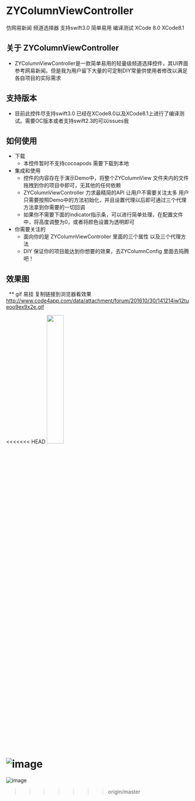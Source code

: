# ZYColumnViewController
仿网易新闻 频道选择器  支持swift3.0 简单易用 编译测试 XCode 8.0 XCode8.1

## 关于 ZYColumnViewController
* ZYColumnViewController是一款简单易用的轻量级频道选择控件，其UI界面参考网易新闻。但是我为用户留下大量的可定制DIY常量供使用者修改以满足各自项目的实际需求

## 支持版本
* 目前此控件尽支持swift3.0 已经在XCode8.0以及XCode8.1上进行了编译测试。需要OC版本或者支持swift2.3的可以issues我

## 如何使用
* 下载
    * 本控件暂时不支持cocoapods 需要下载到本地
* 集成和使用
    * 控件的内容存在于演示Demo中，将整个ZYColumnView 文件夹内的文件拖拽到你的项目中即可，无其他的任何依赖
    * ZYColumnViewController 力求最精简的API 让用户不需要关注太多 用户只需要按照Demo中的方法初始化，并且设置代理以后即可通过三个代理方法拿到你需要的一切回调
    * 如果你不需要下面的indicator指示条，可以进行简单处理，在配置文件中，将高度调整为0，或者将颜色设置为透明即可
* 你需要关注的
    * 面向你的是 ZYColumnViewController 里面的三个属性 以及三个代理方法
    * DIY 保证你的项目能达到你想要的效果，去ZYColumnConfig 里面去捣腾吧！

## 效果图

   ** gif 易挂 复制链接到浏览器看效果 http://www.code4app.com/data/attachment/forum/201610/30/141214iw12tueoo9ex9x2e.gif 

<<<<<<< HEAD
<img src="/ZYColumnViewDemo/ZYColumnViewDemo/Introduce" width="30%">

![image]("http://www.code4app.com/data/attachment/forum/201610/30/141214iw12tueoo9ex9x2e.gif")
=======
![image]("https://github.com/appleid8888@sina.com/ZYColumnViewController/ZYColumnViewDemo/ZYColumnViewDemo/Introduce/column.gif")
>>>>>>> origin/master

